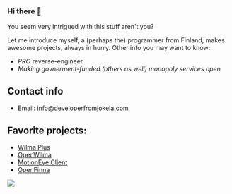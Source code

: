 ### Hi there 👋

You seem very intrigued with this stuff aren't you?

Let me introduce myself, a (perhaps the) programmer from Finland, makes awesome projects, always in hurry.
Other info you may want to know:
- _PRO_ reverse-engineer
- _Making govnerment-funded (others as well) monopoly services open_

## Contact info
- Email: [info@developerfromjokela.com](mailto:info@developerfromjokela.com)

## Favorite projects:
- [Wilma Plus](https://github.com/wilmaplus/)
- [OpenWilma](https://github.com/OpenWilma/)
- [MotionEye Client](https://github.com/developerfromjokela/motioneye-client)
- [OpenFinna](https://github.com/openfinna)
<img align="left" src="https://github-readme-stats.vercel.app/api?username=developerfromjokela&show_icons=true&theme=merko&count_private=true"/>

